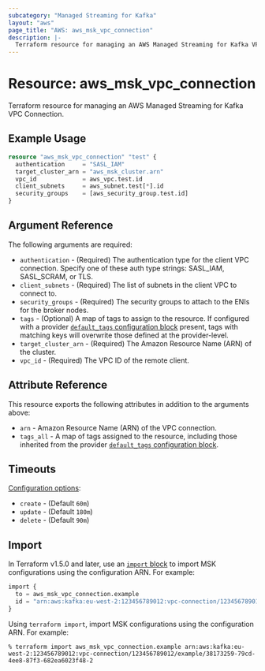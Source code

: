 ```yaml
---
subcategory: "Managed Streaming for Kafka"
layout: "aws"
page_title: "AWS: aws_msk_vpc_connection"
description: |-
  Terraform resource for managing an AWS Managed Streaming for Kafka VPC Connection.
---
```

# Resource: aws_msk_vpc_connection

Terraform resource for managing an AWS Managed Streaming for Kafka VPC Connection.

## Example Usage

```terraform
resource "aws_msk_vpc_connection" "test" {
  authentication     = "SASL_IAM"
  target_cluster_arn = "aws_msk_cluster.arn"
  vpc_id             = aws_vpc.test.id
  client_subnets     = aws_subnet.test[*].id
  security_groups    = [aws_security_group.test.id]
}
```

## Argument Reference

The following arguments are required:

* `authentication` - (Required) The authentication type for the client VPC connection. Specify one of these auth type strings: SASL_IAM, SASL_SCRAM, or TLS.
* `client_subnets` - (Required) The list of subnets in the client VPC to connect to.
* `security_groups` - (Required) The security groups to attach to the ENIs for the broker nodes.
* `tags` - (Optional) A map of tags to assign to the resource. If configured with a provider [`default_tags` configuration block](https://registry.terraform.io/providers/hashicorp/aws/latest/docs#default_tags-configuration-block) present, tags with matching keys will overwrite those defined at the provider-level.
* `target_cluster_arn` - (Required) The Amazon Resource Name (ARN) of the cluster.
* `vpc_id` - (Required) The VPC ID of the remote client.

## Attribute Reference

This resource exports the following attributes in addition to the arguments above:

* `arn` - Amazon Resource Name (ARN) of the VPC connection.
* `tags_all` - A map of tags assigned to the resource, including those inherited from the provider [`default_tags` configuration block](https://registry.terraform.io/providers/hashicorp/aws/latest/docs#default_tags-configuration-block).

## Timeouts

[Configuration options](https://developer.hashicorp.com/terraform/language/resources/syntax#operation-timeouts):

* `create` - (Default `60m`)
* `update` - (Default `180m`)
* `delete` - (Default `90m`)

## Import

In Terraform v1.5.0 and later, use an [`import` block](https://developer.hashicorp.com/terraform/language/import) to import MSK configurations using the configuration ARN. For example:

```terraform
import {
  to = aws_msk_vpc_connection.example
  id = "arn:aws:kafka:eu-west-2:123456789012:vpc-connection/123456789012/example/38173259-79cd-4ee8-87f3-682ea6023f48-2"
}
```

Using `terraform import`, import MSK configurations using the configuration ARN. For example:

```console
% terraform import aws_msk_vpc_connection.example arn:aws:kafka:eu-west-2:123456789012:vpc-connection/123456789012/example/38173259-79cd-4ee8-87f3-682ea6023f48-2
```
